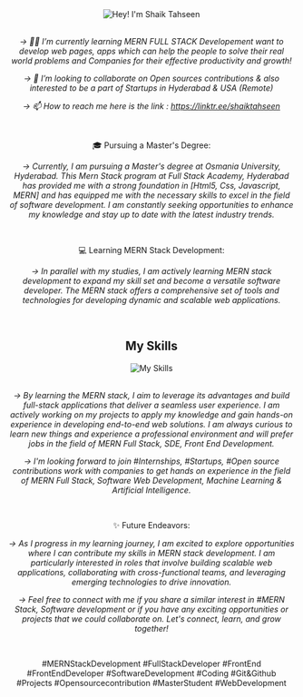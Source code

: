 <div align="center">

<div>
    <img src="https://readme-typing-svg.demolab.com?font=Operator+Mono&size=37&pause=1000&center=true&vCenter=true&width=600&lines=Hey%2C+I'm+Shaik Tahseen! 👋;Welcome+to+my+Profile! 🌟😊" alt="Hey! I'm Shaik Tahseen">

   <br/>
   <br/>

*-> 🌱👀 I’m currently learning MERN FULL STACK Developement want to develop web pages, apps which can help the people to solve their real world problems and Companies for their effective productivity and growth!*
  
*-> 💞️ I’m looking to collaborate on Open sources contributions & also interested to be a part of Startups in Hyderabad & USA (Remote)*

*-> 📫 How to reach me here is the link : https://linktr.ee/shaiktahseen*

<!---
*shaiktahseen/shaiktahseen is a ✨ special ✨ repository because its `README.md` (this file) appears on your GitHub profile.*

You can click the Preview link to take a look at your changes.
--->
  
  <br/>
  
🎓 Pursuing a Master's Degree:

*-> Currently, I am pursuing a Master's degree at Osmania University, Hyderabad. This Mern Stack program at Full Stack Academy, Hyderabad has provided me with a strong foundation in [Html5, Css, Javascript, MERN] and has equipped me with the necessary skills to excel in the field of software development. I am constantly seeking opportunities to enhance my knowledge and stay up to date with the latest industry trends.*

   <br/>

      
💻 Learning MERN Stack Development:


*-> In parallel with my studies, I am actively learning MERN stack development to expand my skill set and become a versatile software developer. The MERN stack offers a comprehensive set of tools and technologies for developing dynamic and scalable web applications.*


<br/>
<div>
    <h2>My Skills</h2>
    <img src="https://skillicons.dev/icons?i=mongodb,express,react,nodejs,js,git,html,css" alt="My Skills"/>
  </div>
  

  <br/>
      

*-> By learning the MERN stack, I aim to leverage its advantages and build full-stack applications that deliver a seamless user experience. I am actively working on my projects to apply my knowledge and gain hands-on experience in developing end-to-end web solutions. I am always curious to learn new things and experience a professional environment and will prefer jobs in the field of MERN Full Stack, SDE, Front End Development.*


*-> I'm looking forward to join #Internships, #Startups, #Open source contributions work with companies to get hands on experience in the field of MERN Full Stack, Software Web Development, Machine Learning & Artificial Intelligence.*

  <br/>
      
✨ Future Endeavors:

*-> As I progress in my learning journey, I am excited to explore opportunities where I can contribute my skills in MERN stack development. I am particularly interested in roles that involve building scalable web applications, collaborating with cross-functional teams, and leveraging emerging technologies to drive innovation.*

<div>

    
*-> Feel free to connect with me if you share a similar interest in #MERN Stack, Software development or if you have any exciting opportunities or projects that we could collaborate on. Let's connect, learn, and grow together!*

  </div>
  
  <br/>

#MERNStackDevelopment #FullStackDeveloper #FrontEnd #FrontEndDeveloper #SoftwareDevelopment #Coding #Git&Github #Projects #Opensourcecontribution #MasterStudent #WebDevelopment

